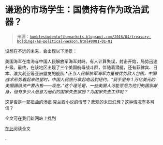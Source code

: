 <!--yml

分类：未分类

date: 2024-05-18 03:07:04

-->

# 谦逊的市场学生：国债持有作为政治武器？

> 来源：[`humblestudentofthemarkets.blogspot.com/2016/04/treasury-holdings-as-political-weapon.html#0001-01-01`](https://humblestudentofthemarkets.blogspot.com/2016/04/treasury-holdings-as-political-weapon.html#0001-01-01)

设想在不远的未来，会出现以下场景：

美国海军在南海与中国人民解放军海军对峙。有人计算失误，射击开始，局势迅速升级。最终，在该地区出现了三个美国航母战斗群，伴随着潜艇，还有菲律宾、日本、澳大利亚等亚洲盟友的舰队.**正当人民解放军海军力量被优势敌人包围，中国战术形势看起来绝望时，中国人民银行拿起电话到纽约，“我手里有 1 万亿美元的美国国债资产要出售——现在。”这个理论是，一些美国人可能愿意为他们的国家献身，但有多少人愿意为他们的国家失去家园？为国家失去工作呢？*

这是否是一部扭曲的汤姆·克兰西小说的情节？悲观的末日幻想？这种情况有多可信？

全文可在我们新网站上找到

[在此](https://humblestudentofthemarkets.com/2016/04/28/treasury-holdings-as-a-political-weapon/)阅读全文

.

